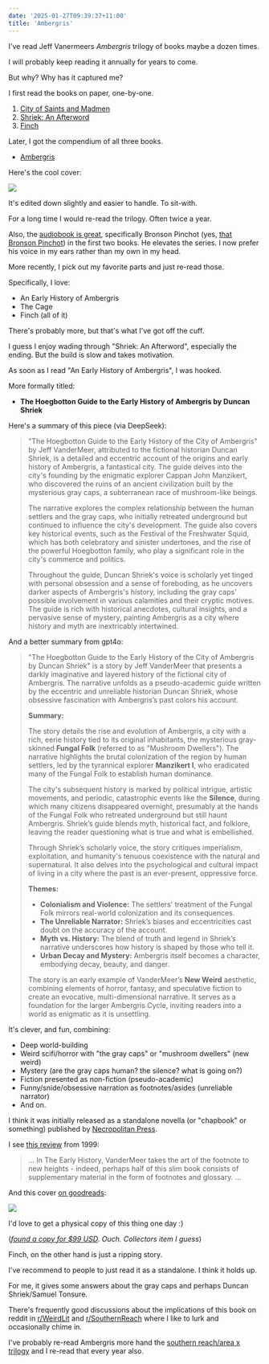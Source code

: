 ```yaml
---
date: '2025-01-27T09:39:37+11:00'
title: 'Ambergris'
---
```


I've read Jeff Vanermeers _Ambergris_ trilogy of books maybe a dozen times.

I will probably keep reading it annually for years to come.

But why? Why has it captured me?

I first read the books on paper, one-by-one.

1. [City of Saints and Madmen](https://en.wikipedia.org/wiki/City_of_Saints_and_Madmen)
2. [Shriek: An Afterword](https://en.wikipedia.org/wiki/Shriek:_An_Afterword)
3. [Finch](https://en.wikipedia.org/wiki/Finch_(novel))

Later, I got the compendium of all three books.

* [Ambergris](https://www.goodreads.com/book/show/50403446-ambergris)

Here's the cool cover:

![](/blog/pics/ambergris.jpg)

It's edited down slightly and easier to handle. To sit-with.

For a long time I would re-read the trilogy. Often twice a year.

Also, the [audiobook is great](https://www.audible.com/pd/Ambergris-Audiobook/1982699469), specifically Bronson Pinchot (yes, [that Bronson Pinchot](https://en.wikipedia.org/wiki/Bronson_Pinchot)) in the first two books. He elevates the series. I now prefer his voice in my ears rather than my own in my head.

More recently, I pick out my favorite parts and just re-read those.

Specifically, I love:

* An Early History of Ambergris
* The Cage
* Finch (all of it)

There's probably more, but that's what I've got off the cuff.

I guess I enjoy wading through "Shriek: An Afterword", especially the ending. But the build is slow and takes motivation.

As soon as I read "An Early History of Ambergris", I was hooked.

More formally titled:

* **The Hoegbotton Guide to the Early History of Ambergris by Duncan Shriek**

Here's a summary of this piece (via DeepSeek):

> "The Hoegbotton Guide to the Early History of the City of Ambergris" by Jeff VanderMeer, attributed to the fictional historian Duncan Shriek, is a detailed and eccentric account of the origins and early history of Ambergris, a fantastical city. The guide delves into the city's founding by the enigmatic explorer Cappan John Manzikert, who discovered the ruins of an ancient civilization built by the mysterious gray caps, a subterranean race of mushroom-like beings.
>
> The narrative explores the complex relationship between the human settlers and the gray caps, who initially retreated underground but continued to influence the city's development. The guide also covers key historical events, such as the Festival of the Freshwater Squid, which has both celebratory and sinister undertones, and the rise of the powerful Hoegbotton family, who play a significant role in the city's commerce and politics.
>
> Throughout the guide, Duncan Shriek's voice is scholarly yet tinged with personal obsession and a sense of foreboding, as he uncovers darker aspects of Ambergris's history, including the gray caps' possible involvement in various calamities and their cryptic motives. The guide is rich with historical anecdotes, cultural insights, and a pervasive sense of mystery, painting Ambergris as a city where history and myth are inextricably intertwined.

And a better summary from gpt4o:

> "The Hoegbotton Guide to the Early History of the City of Ambergris by Duncan Shriek" is a story by Jeff VanderMeer that presents a darkly imaginative and layered history of the fictional city of Ambergris. The narrative unfolds as a pseudo-academic guide written by the eccentric and unreliable historian Duncan Shriek, whose obsessive fascination with Ambergris’s past colors his account.
>
> **Summary:**
>
> The story details the rise and evolution of Ambergris, a city with a rich, eerie history tied to its original inhabitants, the mysterious gray-skinned **Fungal Folk** (referred to as "Mushroom Dwellers"). The narrative highlights the brutal colonization of the region by human settlers, led by the tyrannical explorer **Manzikert I**, who eradicated many of the Fungal Folk to establish human dominance.
>
> The city's subsequent history is marked by political intrigue, artistic movements, and periodic, catastrophic events like the **Silence**, during which many citizens disappeared overnight, presumably at the hands of the Fungal Folk who retreated underground but still haunt Ambergris. Shriek’s guide blends myth, historical fact, and folklore, leaving the reader questioning what is true and what is embellished.
>
> Through Shriek’s scholarly voice, the story critiques imperialism, exploitation, and humanity's tenuous coexistence with the natural and supernatural. It also delves into the psychological and cultural impact of living in a city where the past is an ever-present, oppressive force.
>
> **Themes:**
> - **Colonialism and Violence:** The settlers' treatment of the Fungal Folk mirrors real-world colonization and its consequences.
> - **The Unreliable Narrator:** Shriek’s biases and eccentricities cast doubt on the accuracy of the account.
> - **Myth vs. History:** The blend of truth and legend in Shriek’s narrative underscores how history is shaped by those who tell it.
> - **Urban Decay and Mystery:** Ambergris itself becomes a character, embodying decay, beauty, and danger.
>
> The story is an early example of VanderMeer’s **New Weird** aesthetic, combining elements of horror, fantasy, and speculative fiction to create an evocative, multi-dimensional narrative. It serves as a foundation for the larger Ambergris Cycle, inviting readers into a world as enigmatic as it is unsettling.


It's clever, and fun, combining:

* Deep world-building
* Weird scifi/horror with "the gray caps" or "mushroom dwellers" (new weird)
* Mystery (are the gray caps human? the silence? what is going on?)
* Fiction presented as non-fiction (pseudo-academic)
* Funny/snide/obsessive narration as footnotes/asides (unreliable narrator)
* And on.

I think it was initially released as a standalone novella (or "chapbook" or something) published by [Necropolitan Press](https://en.wikipedia.org/wiki/Necropolitan_Press).

I see [this review](https://www.infinityplus.co.uk/nonfiction/shriek.htm) from 1999:

> ...
> In The Early History, VanderMeer takes the art of the footnote to new heights - indeed, perhaps half of this slim book consists of supplementary material in the form of footnotes and glossary.
> ...

And this cover [on goodreads](https://www.goodreads.com/book/show/135106006-the-hoegbotton-guide-to-the-early-history-of-ambergris-by-duncan-shriek):

![](/blog/pics/the-hoegbotton-guide-to-the-early-history-of-ambergris.jpg)

I'd love to get a physical copy of this thing one day :)

(_[found a copy for $99 USD](https://a.co/d/czQykyz). Ouch. Collectors item I guess_)

Finch, on the other hand is just a ripping story.

I've recommend to people to just read it as a standalone. I think it holds up.

For me, it gives some answers about the gray caps and perhaps Duncan Shriek/Samuel Tonsure.

There's frequently good discussions about the implications of this book on reddit in [r/WeirdLit](https://www.reddit.com/r/WeirdLit/) and [r/SouthernReach](https://www.reddit.com/r/SouthernReach/) where I like to lurk and occasionally chime in.

I've probably re-read Ambergris more hand the [southern reach/area x trilogy](https://en.wikipedia.org/wiki/Southern_Reach_Series) and I re-read that every year also.


